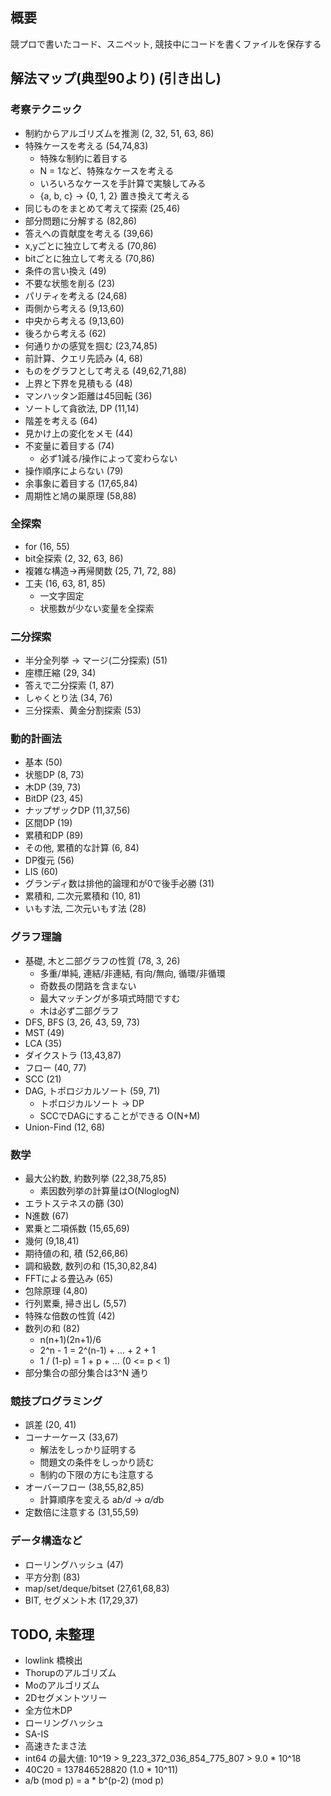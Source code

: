 ## 概要

競プロで書いたコード、スニペット, 競技中にコードを書くファイルを保存する

## 解法マップ(典型90より) (引き出し)

### 考察テクニック

- 制約からアルゴリズムを推測 (2, 32, 51, 63, 86)
- 特殊ケースを考える (54,74,83)
  - 特殊な制約に着目する
  - N = 1など、特殊なケースを考える
  - いろいろなケースを手計算で実験してみる
  - {a, b, c} -> {0, 1, 2} 置き換えて考える
- 同じものをまとめて考えて探索 (25,46)
- 部分問題に分解する (82,86)
- 答えへの貢献度を考える (39,66)
- x,yごとに独立して考える (70,86)
- bitごとに独立して考える (70,86)
- 条件の言い換え (49)
- 不要な状態を削る (23)
- パリティを考える (24,68)
- 両側から考える (9,13,60)
- 中央から考える (9,13,60)
- 後ろから考える (62)
- 何通りかの感覚を掴む (23,74,85)
- 前計算、クエリ先読み (4, 68)
- ものをグラフとして考える (49,62,71,88)
- 上界と下界を見積もる (48)
- マンハッタン距離は45回転 (36)
- ソートして貪欲法, DP (11,14)
- 階差を考える (64)
- 見かけ上の変化をメモ (44)
- 不変量に着目する (74)
  - 必ず1減る/操作によって変わらない
- 操作順序によらない (79)
- 余事象に着目する (17,65,84)
- 周期性と鳩の巣原理 (58,88)

### 全探索

- for (16, 55)
- bit全探索 (2, 32, 63, 86)
- 複雑な構造->再帰関数 (25, 71, 72, 88)
- 工夫 (16, 63, 81, 85)
  - 一文字固定
  - 状態数が少ない変量を全探索

### 二分探索

- 半分全列挙 -> マージ(二分探索) (51)
- 座標圧縮 (29, 34)
- 答えで二分探索 (1, 87)
- しゃくとり法 (34, 76)
- 三分探索、黄金分割探索 (53)

### 動的計画法

- 基本 (50)
- 状態DP (8, 73)
- 木DP (39, 73)
- BitDP (23, 45)
- ナップザックDP (11,37,56)
- 区間DP (19)
- 累積和DP (89)
- その他, 累積的な計算 (6, 84)
- DP復元 (56)
- LIS (60)
- グランディ数は排他的論理和が0で後手必勝 (31)
- 累積和, 二次元累積和 (10, 81)
- いもす法, 二次元いもす法 (28)

### グラフ理論

- 基礎, 木と二部グラフの性質 (78, 3, 26)
  - 多重/単純, 連結/非連結, 有向/無向, 循環/非循環
  - 奇数長の閉路を含まない
  - 最大マッチングが多項式時間ですむ
  - 木は必ず二部グラフ
- DFS, BFS (3, 26, 43, 59, 73)
- MST (49)
- LCA (35)
- ダイクストラ (13,43,87)
- フロー (40, 77)
- SCC (21)
- DAG, トポロジカルソート (59, 71)
  - トポロジカルソート -> DP
  - SCCでDAGにすることができる O(N+M)
- Union-Find (12, 68)

### 数学

- 最大公約数, 約数列挙 (22,38,75,85)
  - 素因数列挙の計算量はO(NloglogN)
- エラトステネスの篩 (30)
- N進数 (67)
- 累乗と二項係数 (15,65,69)
- 幾何 (9,18,41)
- 期待値の和, 積 (52,66,86)
- 調和級数, 数列の和 (15,30,82,84)
- FFTによる畳込み (65)
- 包除原理 (4,80)
- 行列累乗, 掃き出し (5,57)
- 特殊な倍数の性質 (42)
- 数列の和 (82)
  - n(n+1)(2n+1)/6
  - 2^n - 1 = 2^(n-1) + ... + 2 + 1
  - 1 / (1-p) = 1 + p + ...  (0 <= p < 1)
- 部分集合の部分集合は3^N 通り

### 競技プログラミング

- 誤差 (20, 41)
- コーナーケース (33,67)
  - 解法をしっかり証明する
  - 問題文の条件をしっかり読む
  - 制約の下限の方にも注意する
- オーバーフロー (38,55,82,85)
  - 計算順序を変える  a*b/d -> a/d*b 
- 定数倍に注意する (31,55,59)

### データ構造など

- ローリングハッシュ (47)
- 平方分割 (83)
- map/set/deque/bitset (27,61,68,83)
- BIT, セグメント木 (17,29,37)

## TODO, 未整理

- lowlink 橋検出
- Thorupのアルゴリズム
- Moのアルゴリズム
- 2Dセグメントツリー
- 全方位木DP
- ローリングハッシュ
- SA-IS
- 高速きたまさ法
- int64 の最大値: 10^19 > 9_223_372_036_854_775_807 > 9.0 * 10^18
- 40C20 = 137846528820 (1.0 * 10^11)
- a/b (mod p) = a * b^(p-2) (mod p)
